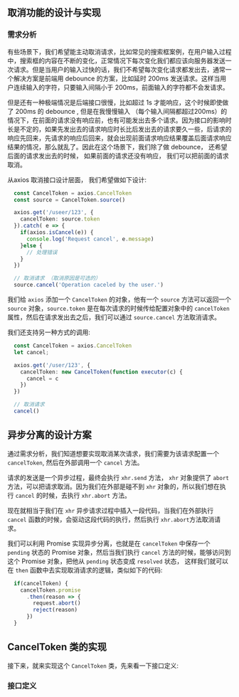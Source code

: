 ## 取消功能的设计与实现

### 需求分析

有些场景下，我们希望能主动取消请求，比如常见的搜索框案例，在用户输入过程中，搜索框的内容在不断的变化，正常情况下每次变化我们都应该向服务器发送一次请求。但是当用户的输入过快的话，我们不希望每次变化请求都发出去，通常一个解决方案是前端用 debounce 的方案，比如延时 200ms 发送请求。这样当用户连续输入的字符，只要输入间隔小于 200ms，前面输入的字符都不会发请求。

但是还有一种极端情况是后端接口很慢，比如超过 1s 才能响应，这个时候即使做了 200ms 的 debounce , 但是在我慢慢输入 （每个输入间隔都超过200ms）的情况下，在前面的请求没有响应前，也有可能发出去多个请求。因为接口的影响时长是不定的，如果先发出去的请求响应时长比后发出去的请求要久一些，后请求的响应先回来，先请求的响应后回来，就会出现前面请求响应结果覆盖后面请求响应结果的情况，那么就乱了。因此在这个场景下，我们除了做 debounce， 还希望后面的请求发出去的时候， 如果前面的请求还没有响应， 我们可以把前面的请求取消。

从axios 取消接口设计层面， 我们希望做如下设计:
```ts
  const CancelToken = axios.CancelToken
  const source = CancelToken.source()

  axios.get('/useer/123', {
    cancelToken: source.token
  }).catch( e => {
    if(axios.isCancel(e)) {
      console.log('Request cancel', e.message)
    }else {
      // 处理错误
    }
  })

  // 取消请求 （取消原因是可选的）
  source.cancel('Operation caceled by the user.')
```
我们给 `axios` 添加一个 `CancelToken` 的对象，他有一个 `source` 方法可以返回一个 `source` 对象，`source.token` 是在每次请求的时候传给配置对象中的 `cancelToken` 属性，然后在请求发出去之后，我们可以通过 `source.cancel` 方法取消请求。

我们还支持另一种方式的调用:

```ts
  const CancelToken = axios.CancelToken
  let cancel;

  axios.get('/user/123', {
    cancelToken: new CancelToken(function executor(c) {
      cancel = c
    })
  })

  // 取消请求
  cancel()
```

## 异步分离的设计方案

通过需求分析，我们知道想要实现取消某次请求，我们需要为该请求配置一个 `cancelToken`, 然后在外部调用一个 `cancel` 方法。

请求的发送是一个异步过程，最终会执行 `xhr.send` 方法， `xhr` 对象提供了 `abort` 方法，可以把请求取消。因为我们在外部是碰不到 `xhr` 对象的，所以我们想在执行 `cancel` 的时候，去执行 `xhr.abort` 方法。

现在就相当于我们在 `xhr` 异步请求过程中插入一段代码，当我们在外部执行 `cancel` 函数的时候，会驱动这段代码的执行，然后执行 `xhr.abort`方法取消请求。

我们可以利用 Promise 实现异步分离，也就是在 `cancelToken` 中保存一个 `pending` 状态的 Promise 对象，然后当我们执行 `cancel` 方法的时候，能够访问到这个 Promise 对象，把他从 `pending` 状态变成 `resolved` 状态， 这样我们就可以在 `then` 函数中去实现取消请求的逻辑，类似如下的代码:

```ts 
  if(cancelToken) {
    cancelToken.promise
      .then(reason => {
        request.abort()
        reject(reason)
      })
  }
```

## CancelToken 类的实现

接下来，就来实现这个 `CancelToken` 类，先来看一下接口定义:

### 接口定义
